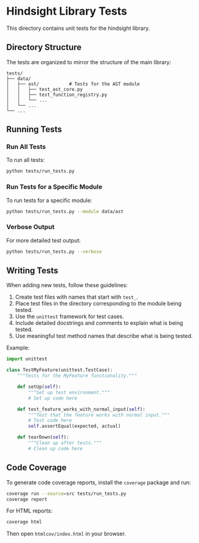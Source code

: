# Hindsight Library Tests

This directory contains unit tests for the hindsight library.

## Directory Structure

The tests are organized to mirror the structure of the main library:

```
tests/
├── data/
│   ├── ast/           # Tests for the AST module
│   │   ├── test_ast_core.py
│   │   ├── test_function_registry.py
│   │   └── ...
│   └── ...
└── ...
```

## Running Tests

### Run All Tests

To run all tests:

```bash
python tests/run_tests.py
```

### Run Tests for a Specific Module

To run tests for a specific module:

```bash
python tests/run_tests.py --module data/ast
```

### Verbose Output

For more detailed test output:

```bash
python tests/run_tests.py --verbose
```

## Writing Tests

When adding new tests, follow these guidelines:

1. Create test files with names that start with `test_`.
2. Place test files in the directory corresponding to the module being tested.
3. Use the `unittest` framework for test cases.
4. Include detailed docstrings and comments to explain what is being tested.
5. Use meaningful test method names that describe what is being tested.

Example:

```python
import unittest

class TestMyFeature(unittest.TestCase):
    """Tests for the MyFeature functionality."""

    def setUp(self):
        """Set up test environment."""
        # Set up code here

    def test_feature_works_with_normal_input(self):
        """Test that the feature works with normal input."""
        # Test code here
        self.assertEqual(expected, actual)

    def tearDown(self):
        """Clean up after tests."""
        # Clean up code here
```

## Code Coverage

To generate code coverage reports, install the `coverage` package and run:

```bash
coverage run --source=src tests/run_tests.py
coverage report
```

For HTML reports:

```bash
coverage html
```

Then open `htmlcov/index.html` in your browser. 